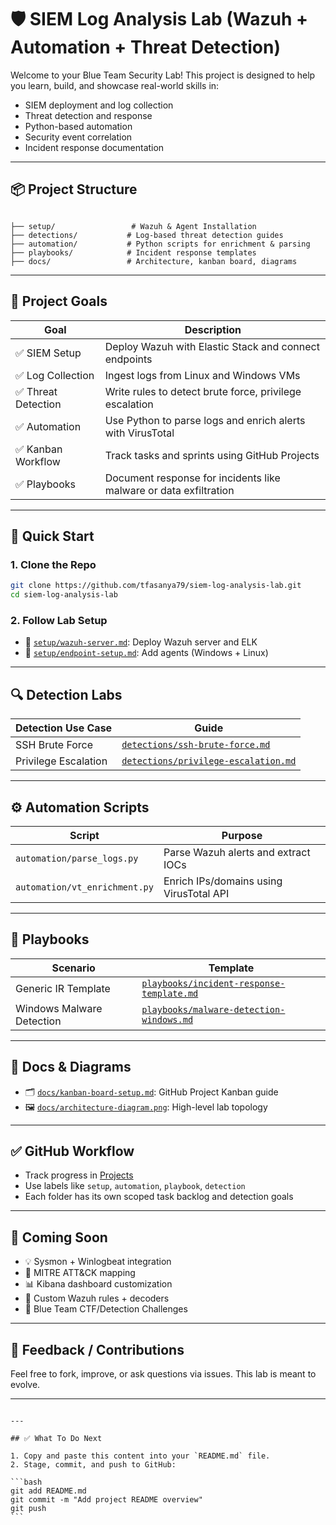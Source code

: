 
# 🛡️ SIEM Log Analysis Lab (Wazuh + Automation + Threat Detection)

Welcome to your Blue Team Security Lab! This project is designed to help you learn, build, and showcase real-world skills in:

- SIEM deployment and log collection
- Threat detection and response
- Python-based automation
- Security event correlation
- Incident response documentation

---

## 📦 Project Structure

```

├── setup/                 # Wazuh & Agent Installation
├── detections/           # Log-based threat detection guides
├── automation/           # Python scripts for enrichment & parsing
├── playbooks/            # Incident response templates
├── docs/                 # Architecture, kanban board, diagrams

````

---

## 🎯 Project Goals

| Goal | Description |
|------|-------------|
| ✅ SIEM Setup | Deploy Wazuh with Elastic Stack and connect endpoints |
| ✅ Log Collection | Ingest logs from Linux and Windows VMs |
| ✅ Threat Detection | Write rules to detect brute force, privilege escalation |
| ✅ Automation | Use Python to parse logs and enrich alerts with VirusTotal |
| ✅ Kanban Workflow | Track tasks and sprints using GitHub Projects |
| ✅ Playbooks | Document response for incidents like malware or data exfiltration |

---

## 🚀 Quick Start

### 1. Clone the Repo

```bash
git clone https://github.com/tfasanya79/siem-log-analysis-lab.git
cd siem-log-analysis-lab
````

### 2. Follow Lab Setup

* 📁 [`setup/wazuh-server.md`](setup/wazuh-server.md): Deploy Wazuh server and ELK
* 📁 [`setup/endpoint-setup.md`](setup/endpoint-setup.md): Add agents (Windows + Linux)

---

## 🔍 Detection Labs

| Detection Use Case   | Guide                                                                      |
| -------------------- | -------------------------------------------------------------------------- |
| SSH Brute Force      | [`detections/ssh-brute-force.md`](detections/ssh-brute-force.md)           |
| Privilege Escalation | [`detections/privilege-escalation.md`](detections/privilege-escalation.md) |

---

## ⚙️ Automation Scripts

| Script                        | Purpose                                 |
| ----------------------------- | --------------------------------------- |
| `automation/parse_logs.py`    | Parse Wazuh alerts and extract IOCs     |
| `automation/vt_enrichment.py` | Enrich IPs/domains using VirusTotal API |

---

## 📘 Playbooks

| Scenario                  | Template                                                                             |
| ------------------------- | ------------------------------------------------------------------------------------ |
| Generic IR Template       | [`playbooks/incident-response-template.md`](playbooks/incident-response-template.md) |
| Windows Malware Detection | [`playbooks/malware-detection-windows.md`](playbooks/malware-detection-windows.md)   |

---

## 🧠 Docs & Diagrams

* 🗂 [`docs/kanban-board-setup.md`](docs/kanban-board-setup.md): GitHub Project Kanban guide
* 🖼 [`docs/architecture-diagram.png`](docs/architecture-diagram.png): High-level lab topology

---

## ✅ GitHub Workflow

* Track progress in [Projects](../../projects)
* Use labels like `setup`, `automation`, `playbook`, `detection`
* Each folder has its own scoped task backlog and detection goals

---

## 🤖 Coming Soon

* 💡 Sysmon + Winlogbeat integration
* 📡 MITRE ATT\&CK mapping
* 📊 Kibana dashboard customization
* 🧪 Custom Wazuh rules + decoders
* 🎯 Blue Team CTF/Detection Challenges

---

## 💬 Feedback / Contributions

Feel free to fork, improve, or ask questions via issues. This lab is meant to evolve.

---

````

---

## ✅ What To Do Next

1. Copy and paste this content into your `README.md` file.
2. Stage, commit, and push to GitHub:

```bash
git add README.md
git commit -m "Add project README overview"
git push
```